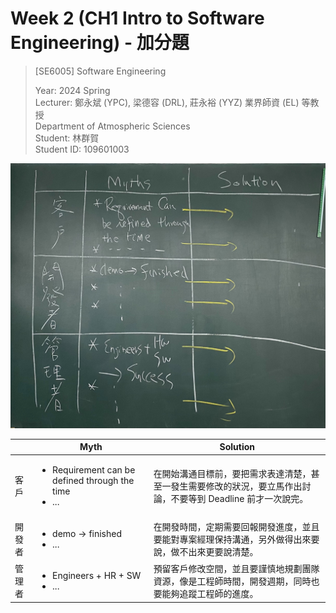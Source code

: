 # Week 2 (CH1 Intro to Software Engineering) - 加分題

> [SE6005] Software Engineering
> 
> Year: 2024 Spring   
> Lecturer: 鄭永斌 (YPC), 梁德容 (DRL), 莊永裕 (YYZ) 業界師資 (EL) 等教授  
> Department of Atmospheric Sciences  
> Student: 林群賀  
> Student ID: 109601003

<!-- <div  align="center">    
  <img src="./imgs/bonus.jpg" height = "250" alt="cover" align=center /> -->

![](./imgs/bonus.jpg)

| | Myth | Solution |
| --- | --- | --- |
| 客戶 | <ul> <li>Requirement can be defined through the time</li><li>...</li></ul> | 在開始溝通目標前，要把需求表達清楚，甚至一發生需要修改的狀況，要立馬作出討論，不要等到 Deadline 前才一次說完。 |
| 開發者 | <ul> <li>demo -> finished</li><li>...</li></ul> | 在開發時間，定期需要回報開發進度，並且要能對專案經理保持溝通，另外做得出來要說，做不出來更要說清楚。 |
| 管理者 | <ul> <li>Engineers + HR + SW</li><li>...</li></ul> | 預留客戶修改空間，並且要謹慎地規劃團隊資源，像是工程師時間，開發週期，同時也要能夠追蹤工程師的進度。 |

